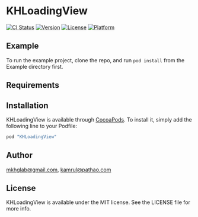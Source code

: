 # KHLoadingView

[![CI Status](http://img.shields.io/travis/mkhglab@gmail.com/KHLoadingView.svg?style=flat)](https://travis-ci.org/mkhglab@gmail.com/KHLoadingView)
[![Version](https://img.shields.io/cocoapods/v/KHLoadingView.svg?style=flat)](http://cocoapods.org/pods/KHLoadingView)
[![License](https://img.shields.io/cocoapods/l/KHLoadingView.svg?style=flat)](http://cocoapods.org/pods/KHLoadingView)
[![Platform](https://img.shields.io/cocoapods/p/KHLoadingView.svg?style=flat)](http://cocoapods.org/pods/KHLoadingView)

## Example

To run the example project, clone the repo, and run `pod install` from the Example directory first.

## Requirements

## Installation

KHLoadingView is available through [CocoaPods](http://cocoapods.org). To install
it, simply add the following line to your Podfile:

```ruby
pod "KHLoadingView"
```

## Author

mkhglab@gmail.com, kamrul@pathao.com

## License

KHLoadingView is available under the MIT license. See the LICENSE file for more info.
